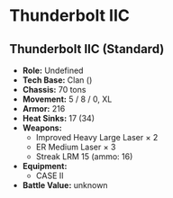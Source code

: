 # Thunderbolt IIC
## Thunderbolt IIC (Standard)
- **Role:** Undefined
- **Tech Base:** Clan ()
- **Chassis:** 70 tons
- **Movement:** 5 / 8 / 0, XL
- **Armor:** 216
- **Heat Sinks:** 17 (34)
- **Weapons:**
  - Improved Heavy Large Laser × 2
  - ER Medium Laser × 3
  - Streak LRM 15 (ammo: 16)
- **Equipment:**
  - CASE II
- **Battle Value:** unknown

